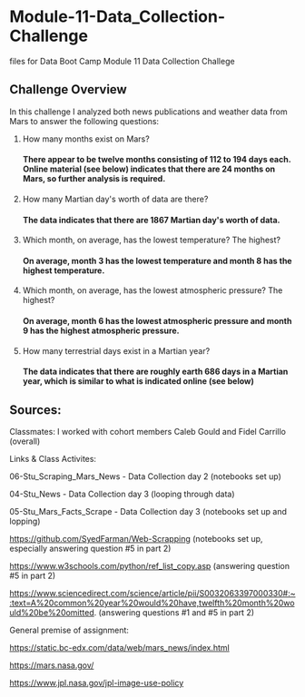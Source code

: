 # Module-11-Data_Collection-Challenge
files for Data Boot Camp Module 11 Data Collection Challege

## Challenge Overview
In this challenge I analyzed both news publications and weather data from Mars to answer the following questions:  

1. How many months exist on Mars? 

    #### There appear to be twelve months consisting of 112 to 194 days each. Online material (see below) indicates that there are 24 months on Mars, so further analysis is required. 

2. How many Martian day's worth of data are there? 

    #### The data indicates that there are 1867 Martian day's worth of data. 

3. Which month, on average, has the lowest temperature? The highest?

    #### On average, month 3 has the lowest temperature and month 8 has the highest temperature. 

4. Which month, on average, has the lowest atmospheric pressure? The highest?

    #### On average, month 6 has the lowest atmospheric pressure and month 9 has the highest atmospheric pressure. 

5. How many terrestrial days exist in a Martian year?

    #### The data indicates that there are roughly earth 686 days in a Martian year, which is similar to what is indicated online (see below)

## Sources: 

Classmates: I worked with cohort members Caleb Gould and Fidel Carrillo (overall) 

Links & Class Activites:

06-Stu_Scraping_Mars_News - Data Collection day 2 (notebooks set up)

04-Stu_News - Data Collection day 3 (looping through data)

05-Stu_Mars_Facts_Scrape - Data Collection day 3 (notebooks set up and lopping)

https://github.com/SyedFarman/Web-Scrapping (notebooks set up, especially answering question #5 in part 2)

https://www.w3schools.com/python/ref_list_copy.asp (answering question #5 in part 2)

https://www.sciencedirect.com/science/article/pii/S0032063397000330#:~:text=A%20common%20year%20would%20have,twelfth%20month%20would%20be%20omitted. (answering questions #1 and #5 in part 2)

General premise of assignment: 

https://static.bc-edx.com/data/web/mars_news/index.html

https://mars.nasa.gov/

https://www.jpl.nasa.gov/jpl-image-use-policy